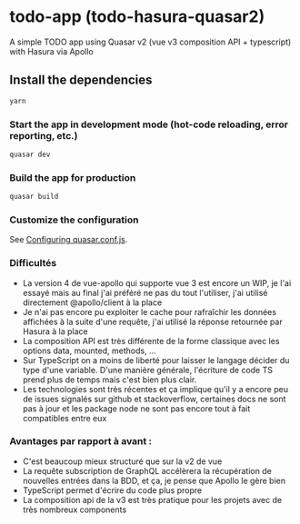 # todo-app (todo-hasura-quasar2)

A simple TODO app using Quasar v2 (vue v3 composition API + typescript) with Hasura via Apollo

## Install the dependencies
```bash
yarn
```

### Start the app in development mode (hot-code reloading, error reporting, etc.)
```bash
quasar dev
```


### Build the app for production
```bash
quasar build
```

### Customize the configuration
See [Configuring quasar.conf.js](https://quasar.dev/quasar-cli/quasar-conf-js).

### Difficultés 
- La version 4 de vue-apollo qui supporte vue 3 est encore un WIP, je l'ai essayé mais au final j'ai préféré ne pas du tout l'utiliser, j'ai utilisé directement @apollo/client à la place
- Je n'ai pas encore pu exploiter le cache pour rafraîchir les données affichées à la suite d'une requête, j'ai utilisé la réponse retournée par Hasura à la place
- La composition API est très différente de la forme classique avec les options data, mounted, methods, ...
- Sur TypeScript on a moins de liberté pour laisser le langage décider du type d'une variable. D'une manière générale, l'écriture de code TS prend plus de temps mais c'est bien plus clair.
- Les technologies sont très récentes et ça implique qu'il y a encore peu de issues signalés sur github et stackoverflow, certaines docs ne sont pas à jour et les package node ne sont pas encore tout à fait compatibles entre eux

### Avantages par rapport à avant :
- C'est beaucoup mieux structuré que sur la v2 de vue
- La requête subscription de GraphQL accélèrera la récupération de nouvelles entrées dans la BDD, et ça, je pense que Apollo le gère bien
- TypeScript permet d'écrire du code plus propre
- La composition api de la v3 est très pratique pour les projets avec de très nombreux components
